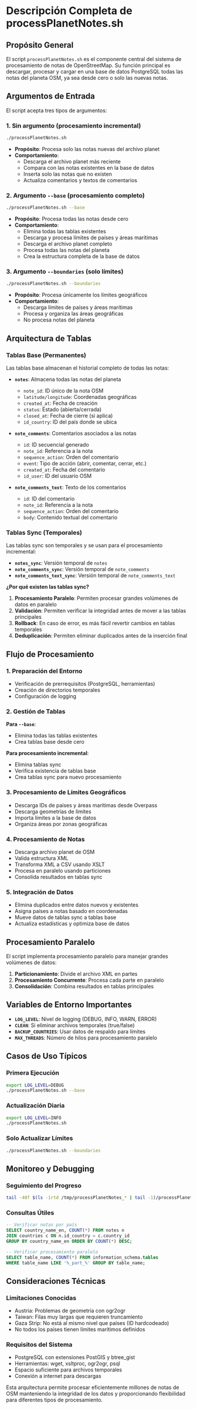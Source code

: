 # Descripción Completa de processPlanetNotes.sh

## Propósito General

El script `processPlanetNotes.sh` es el componente central del sistema de procesamiento de notas de OpenStreetMap. Su función principal es descargar, procesar y cargar en una base de datos PostgreSQL todas las notas del planeta OSM, ya sea desde cero o solo las nuevas notas.

## Argumentos de Entrada

El script acepta tres tipos de argumentos:

### 1. Sin argumento (procesamiento incremental)
```bash
./processPlanetNotes.sh
```
- **Propósito**: Procesa solo las notas nuevas del archivo planet
- **Comportamiento**: 
  - Descarga el archivo planet más reciente
  - Compara con las notas existentes en la base de datos
  - Inserta solo las notas que no existen
  - Actualiza comentarios y textos de comentarios

### 2. Argumento `--base` (procesamiento completo)
```bash
./processPlanetNotes.sh --base
```
- **Propósito**: Procesa todas las notas desde cero
- **Comportamiento**:
  - Elimina todas las tablas existentes
  - Descarga y procesa límites de países y áreas marítimas
  - Descarga el archivo planet completo
  - Procesa todas las notas del planeta
  - Crea la estructura completa de la base de datos

### 3. Argumento `--boundaries` (solo límites)
```bash
./processPlanetNotes.sh --boundaries
```
- **Propósito**: Procesa únicamente los límites geográficos
- **Comportamiento**:
  - Descarga límites de países y áreas marítimas
  - Procesa y organiza las áreas geográficas
  - No procesa notas del planeta

## Arquitectura de Tablas

### Tablas Base (Permanentes)
Las tablas base almacenan el historial completo de todas las notas:

- **`notes`**: Almacena todas las notas del planeta
  - `note_id`: ID único de la nota OSM
  - `latitude/longitude`: Coordenadas geográficas
  - `created_at`: Fecha de creación
  - `status`: Estado (abierta/cerrada)
  - `closed_at`: Fecha de cierre (si aplica)
  - `id_country`: ID del país donde se ubica

- **`note_comments`**: Comentarios asociados a las notas
  - `id`: ID secuencial generado
  - `note_id`: Referencia a la nota
  - `sequence_action`: Orden del comentario
  - `event`: Tipo de acción (abrir, comentar, cerrar, etc.)
  - `created_at`: Fecha del comentario
  - `id_user`: ID del usuario OSM

- **`note_comments_text`**: Texto de los comentarios
  - `id`: ID del comentario
  - `note_id`: Referencia a la nota
  - `sequence_action`: Orden del comentario
  - `body`: Contenido textual del comentario

### Tablas Sync (Temporales)
Las tablas sync son temporales y se usan para el procesamiento incremental:

- **`notes_sync`**: Versión temporal de `notes`
- **`note_comments_sync`**: Versión temporal de `note_comments`
- **`note_comments_text_sync`**: Versión temporal de `note_comments_text`

**¿Por qué existen las tablas sync?**
1. **Procesamiento Paralelo**: Permiten procesar grandes volúmenes de datos en paralelo
2. **Validación**: Permiten verificar la integridad antes de mover a las tablas principales
3. **Rollback**: En caso de error, es más fácil revertir cambios en tablas temporales
4. **Deduplicación**: Permiten eliminar duplicados antes de la inserción final

## Flujo de Procesamiento

### 1. Preparación del Entorno
- Verificación de prerrequisitos (PostgreSQL, herramientas)
- Creación de directorios temporales
- Configuración de logging

### 2. Gestión de Tablas
**Para `--base`**:
- Elimina todas las tablas existentes
- Crea tablas base desde cero

**Para procesamiento incremental**:
- Elimina tablas sync
- Verifica existencia de tablas base
- Crea tablas sync para nuevo procesamiento

### 3. Procesamiento de Límites Geográficos
- Descarga IDs de países y áreas marítimas desde Overpass
- Descarga geometrías de límites
- Importa límites a la base de datos
- Organiza áreas por zonas geográficas

### 4. Procesamiento de Notas
- Descarga archivo planet de OSM
- Valida estructura XML
- Transforma XML a CSV usando XSLT
- Procesa en paralelo usando particiones
- Consolida resultados en tablas sync

### 5. Integración de Datos
- Elimina duplicados entre datos nuevos y existentes
- Asigna países a notas basado en coordenadas
- Mueve datos de tablas sync a tablas base
- Actualiza estadísticas y optimiza base de datos

## Procesamiento Paralelo

El script implementa procesamiento paralelo para manejar grandes volúmenes de datos:

1. **Particionamiento**: Divide el archivo XML en partes
2. **Procesamiento Concurrente**: Procesa cada parte en paralelo
3. **Consolidación**: Combina resultados en tablas principales

## Variables de Entorno Importantes

- **`LOG_LEVEL`**: Nivel de logging (DEBUG, INFO, WARN, ERROR)
- **`CLEAN`**: Si eliminar archivos temporales (true/false)
- **`BACKUP_COUNTRIES`**: Usar datos de respaldo para límites
- **`MAX_THREADS`**: Número de hilos para procesamiento paralelo

## Casos de Uso Típicos

### Primera Ejecución
```bash
export LOG_LEVEL=DEBUG
./processPlanetNotes.sh --base
```

### Actualización Diaria
```bash
export LOG_LEVEL=INFO
./processPlanetNotes.sh
```

### Solo Actualizar Límites
```bash
./processPlanetNotes.sh --boundaries
```

## Monitoreo y Debugging

### Seguimiento del Progreso
```bash
tail -40f $(ls -1rtd /tmp/processPlanetNotes_* | tail -1)/processPlanetNotes.log
```

### Consultas Útiles
```sql
-- Verificar notas por país
SELECT country_name_en, COUNT(*) FROM notes n 
JOIN countries c ON n.id_country = c.country_id 
GROUP BY country_name_en ORDER BY COUNT(*) DESC;

-- Verificar procesamiento paralelo
SELECT table_name, COUNT(*) FROM information_schema.tables 
WHERE table_name LIKE '%_part_%' GROUP BY table_name;
```

## Consideraciones Técnicas

### Limitaciones Conocidas
- Austria: Problemas de geometría con ogr2ogr
- Taiwan: Filas muy largas que requieren truncamiento
- Gaza Strip: No está al mismo nivel que países (ID hardcodeado)
- No todos los países tienen límites marítimos definidos

### Requisitos del Sistema
- PostgreSQL con extensiones PostGIS y btree_gist
- Herramientas: wget, xsltproc, ogr2ogr, psql
- Espacio suficiente para archivos temporales
- Conexión a internet para descargas

Esta arquitectura permite procesar eficientemente millones de notas de OSM manteniendo la integridad de los datos y proporcionando flexibilidad para diferentes tipos de procesamiento.
